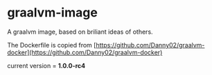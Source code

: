 # graalvm-image
A graalvm image, based on briliant ideas of others. 

The Dockerfile is copied from [https://github.com/Danny02/graalvm-docker](https://github.com/Danny02/graalvm-docker)

current version = **1.0.0-rc4**
